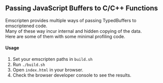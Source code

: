 ## Passing JavaScript Buffers to C/C++ Functions

Emscripten provides multiple ways of passing TypedBuffers to emscriptened code.  
Many of these way incur internal and hidden copying of the data.  
Here are some of them with some minimal profiling code.  

#### Usage
1. Set your emscripten paths in `build.sh`
2. Run `./build.sh`
3. Open `index.html` in your browser.
4. Check the browser developer console to see the results.
